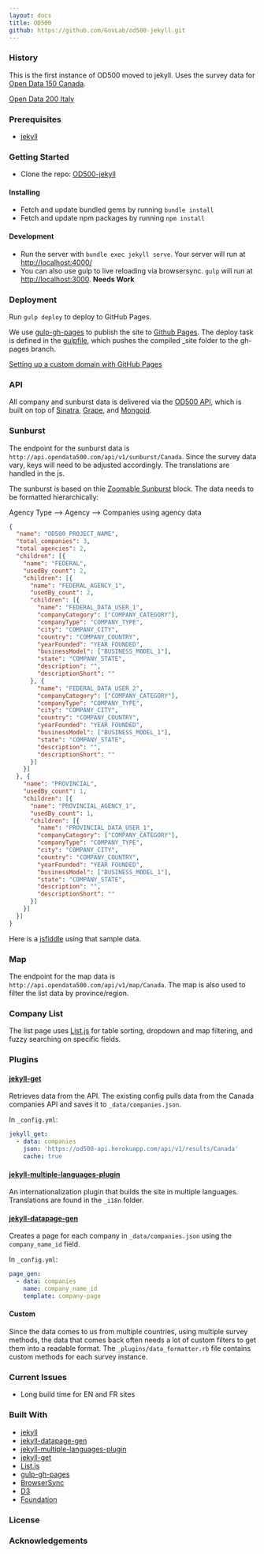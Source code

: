 ```yaml
---
layout: docs
title: OD500
github: https://github.com/GovLab/od500-jekyll.git
---
```

### History
This is the first instance of OD500 moved to jekyll. Uses the survey data for [Open Data 150 Canada](http://canada.opendata500.com/).

[Open Data 200 Italy](https://github.com/GovLab/od500-italy-jekyll.git)

### Prerequisites
- [jekyll](https://jekyllrb.com/)


### Getting Started

- Clone the repo: [OD500-jekyll](https://github.com/GovLab/od500-jekyll.git)

#### Installing

- Fetch and update bundled gems by running `bundle install`
- Fetch and update npm packages by running `npm install`

#### Development
- Run the server with `bundle exec jekyll serve`. Your server will run at [http://localhost:4000/](http://localhost:4000/)
- You can also use gulp to live reloading via browsersync. `gulp` will run at [http://localhost:3000](http://localhost:3000). **Needs Work** 
  
### Deployment

Run `gulp deploy` to deploy to GitHub Pages.

We use [gulp-gh-pages](https://www.npmjs.com/package/gulp-gh-pages) to publish the site to [Github Pages](https://pages.github.com/). The deploy task is defined in the [gulpfile](https://github.com/GovLab/od500-jekyll/blob/master/gulpfile.js), which pushes the compiled _site folder to the gh-pages branch. 

[Setting up a custom domain with GitHub Pages](https://help.github.com/articles/using-a-custom-domain-with-github-pages/)
 

### API
All company and sunburst data is delivered via the [OD500 API](https://github.com/GovLab/od500-api), which is built on top of [Sinatra](https://github.com/sinatra/sinatra), [Grape](https://github.com/ruby-grape/grape), and [Mongoid](https://github.com/mongodb/mongoid).

### Sunburst
The endpoint for the sunburst data is `http://api.opendata500.com/api/v1/sunburst/Canada`. Since the survey data vary, keys will need to be adjusted accordingly. The translations are handled in the js. 

The sunburst is based on thie [Zoomable Sunburst](https://bl.ocks.org/mbostock/4348373) block. The data needs to be formatted hierarchically:

Agency Type --> Agency --> Companies using agency data

``` json
{
  "name": "OD500_PROJECT_NAME",
  "total_companies": 3,
  "total agencies": 2,
  "children": [{
    "name": "FEDERAL",
    "usedBy_count": 2,
    "children": [{
      "name": "FEDERAL_AGENCY_1",
      "usedBy_count": 2,
      "children": [{
        "name": "FEDERAL_DATA_USER_1",
        "companyCategory": ["COMPANY_CATEGORY"],
        "companyType": "COMPANY_TYPE",
        "city": "COMPANY_CITY",
        "country": "COMPANY_COUNTRY",
        "yearFounded": "YEAR FOUNDED",
        "businessModel": ["BUSINESS_MODEL_1"],
        "state": "COMPANY_STATE",
        "description": "",
        "descriptionShort": ""
      }, {
        "name": "FEDERAL_DATA_USER_2",
        "companyCategory": ["COMPANY_CATEGORY"],
        "companyType": "COMPANY_TYPE",
        "city": "COMPANY_CITY",
        "country": "COMPANY_COUNTRY",
        "yearFounded": "YEAR FOUNDED",
        "businessModel": ["BUSINESS_MODEL_1"],
        "state": "COMPANY_STATE",
        "description": "",
        "descriptionShort": ""
      }]
    }]
  }, {
    "name": "PROVINCIAL",
    "usedBy_count": 1,
    "children": [{
      "name": "PROVINCIAL_AGENCY_1",
      "usedBy_count": 1,
      "children": [{
        "name": "PROVINCIAL_DATA_USER_1",
        "companyCategory": ["COMPANY_CATEGORY"],
        "companyType": "COMPANY_TYPE",
        "city": "COMPANY_CITY",
        "country": "COMPANY_COUNTRY",
        "yearFounded": "YEAR FOUNDED",
        "businessModel": ["BUSINESS_MODEL_1"],
        "state": "COMPANY_STATE",
        "description": "",
        "descriptionShort": ""
      }]
    }]
  }]
}
```
Here is a [jsfiddle](https://jsfiddle.net/tekd/bh002o66/1/) using that sample data.


### Map
The endpoint for the map data is `http://api.opendata500.com/api/v1/map/Canada`. The map is also used to filter the list data by province/region.


### Company List
The list page uses [List.js](http://listjs.com/) for table sorting, dropdown and map filtering, and fuzzy searching on specific fields.


### Plugins

#### [jekyll-get](https://github.com/18F/jekyll-get) 
Retrieves data from the API. The existing config pulls data from the Canada companies API and saves it to `_data/companies.json`.

In `_config.yml`:

``` yaml
jekyll_get:
  - data: companies
    json: 'https://od500-api.herokuapp.com/api/v1/results/Canada'
    cache: true
```

#### [jekyll-multiple-languages-plugin](https://github.com/Anthony-Gaudino/jekyll-multiple-languages-plugin)
An internationalization plugin that builds the site in multiple languages. Translations are found in the `_i18n` folder.

#### [jekyll-datapage-gen](https://github.com/avillafiorita/jekyll-datapage_gen)
Creates a page for each company in `_data/companies.json` using the `company_name_id` field.

In `_config.yml`:

``` yaml
page_gen:
  - data: companies
    name: company_name_id
    template: company-page
```

#### Custom
Since the data comes to us from multiple countries, using multiple survey methods, the data that comes back often needs a lot of custom filters to get them into a readable format. The `_plugins/data_formatter.rb` file contains custom methods for each survey instance.


### Current Issues
- Long build time for EN and FR sites

### Built With
- [jekyll](https://jekyllrb.com/)
- [jekyll-datapage-gen](https://github.com/avillafiorita/jekyll-datapage_gen)
- [jekyll-multiple-languages-plugin](https://github.com/Anthony-Gaudino/jekyll-multiple-languages-plugin)
- [jekyll-get](https://github.com/18F/jekyll-get)
- [List.js](http://listjs.com/)
- [gulp-gh-pages](https://www.npmjs.com/package/gulp-gh-pages) 
- [BrowserSync](https://www.browsersync.io/)
- [D3](https://d3js.org/)
- [Foundation](https://foundation.zurb.com/)

### License

### Acknowledgements